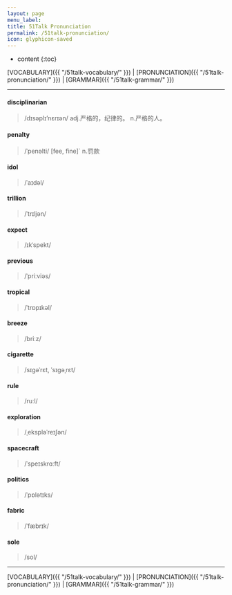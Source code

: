 ```yaml
---
layout: page
menu_label:
title: 51Talk Pronunciation
permalink: /51talk-pronunciation/
icon: glyphicon-saved
---
```



* content
{:toc}

[VOCABULARY]({{ "/51talk-vocabulary/" }}) \|
[PRONUNCIATION]({{ "/51talk-pronunciation/" }}) \|
[GRAMMAR]({{ "/51talk-grammar/" }})

---

#### disciplinarian  
>/dɪsəplɪ’nɛrɪən/  adj.严格的，纪律的。 n.严格的人。

#### penalty 
>/ˈpenəlti/   [fee, fine]`  n.罚款

#### idol 
>/ˈaɪdəl/

#### trillion 
>/ˈtrɪljən/

#### expect 
>/ɪkˈspekt/


#### previous  
>/ˈpriːviəs/

#### tropical 
>/ˈtrɒpɪkəl/

#### breeze  
>/briːz/

#### cigarette
>/sɪɡəˈrɛt, ˈsɪɡəˌrɛt/

#### rule  
>/ruːl/

#### exploration    
>/ˌekspləˈreɪʃən/ 

#### spacecraft  
>/ˈspeɪskrɑːft/ 

#### politics  
>/ˈpɒlətɪks/

#### fabric 
>/ˈfæbrɪk/
 
#### sole   
>/sol/

---

[VOCABULARY]({{ "/51talk-vocabulary/" }}) \|
[PRONUNCIATION]({{ "/51talk-pronunciation/" }}) \|
[GRAMMAR]({{ "/51talk-grammar/" }})
